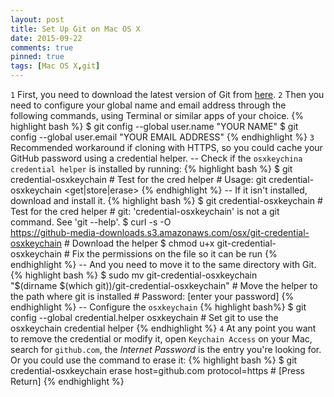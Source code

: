 ```yaml
---
layout: post
title: Set Up Git on Mac OS X
date: 2015-09-22
comments: true
pinned: true
tags: [Mac OS X,git]
---
```


```1``` First, you need to download the latest version of Git from [here](http://git-scm.com/downloads).
```2``` Then you need to configure your global name and email address through the following commands, using Terminal or similar apps of your choice.
    {% highlight bash %} 
    $ git config --global user.name "YOUR NAME"
    $ git config --global user.email "YOUR EMAIL ADDRESS"
    {% endhighlight %}
```3``` Recommended workaround if cloning with HTTPS, so you could cache your GitHub password using a credential helper.
    -- Check if the ```osxkeychina credential helper``` is installed by running:
        {% highlight bash %} 
        $ git credential-osxkeychain
        # Test for the cred helper
        # Usage: git credential-osxkeychain <get|store|erase>
        {% endhighlight %}
    -- If it isn't installed, download and install it. 
        {% highlight bash %} 
        $ git credential-osxkeychain
        # Test for the cred helper
        # git: 'credential-osxkeychain' is not a git command. See 'git --help'.
        $ curl -s -O \
        https://github-media-downloads.s3.amazonaws.com/osx/git-credential-osxkeychain
        # Download the helper
        $ chmod u+x git-credential-osxkeychain
        # Fix the permissions on the file so it can be run
        {% endhighlight %}
    -- And you need to move it to the same directory with Git.
        {% highlight bash %} 
        $ sudo mv git-credential-osxkeychain \
        "$(dirname $(which git))/git-credential-osxkeychain"
        # Move the helper to the path where git is installed
        # Password: [enter your password]
        {% endhighlight %}
    -- Configure the ```osxkeychain```
        {% highlight bash%} 
        $ git config --global credential.helper osxkeychain
        # Set git to use the osxkeychain credential helper
        {% endhighlight %}
```4``` At any point you want to remove the credential or modify it, open ```Keychain Access``` on your Mac, search for ```github.com```, the *Internet Password* is the entry you're looking for. Or you could use the command to erase it:
    {% highlight bash %} 
    $ git credential-osxkeychain erase
    host=github.com
    protocol=https
    # [Press Return]
    {% endhighlight %}
